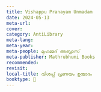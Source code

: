 ```yaml
---
title: Vishappu Pranayam Unmadam
date: 2024-05-13
meta-url: 
cover: 
category: AntiLibrary
meta-lang: 
meta-year: 
meta-people: മുഹമ്മദ് അബ്ബാസ്
meta-publisher: Mathrubhumi Books
recommended: 
revisit: 
local-title: വിശപ്പ് പ്രണയം ഉന്മാദം
booktype: 📖
---
```

